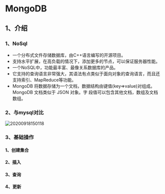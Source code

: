 <!--
 * @Author: your name
 * @Date: 2020-02-17 12:24:44
 * @LastEditTime: 2020-02-17 12:24:45
 * @LastEditors: your name
 * @Description: In User Settings Edit
 * @FilePath: \VueLearnc:\Users\11346\OneDrive\笔记\DataBase\MongoDB\Mongodb.md
 -->

# MongoDB

## 1、介绍

### 1、NoSql

+ 一个分布式文件存储数据库，由C++语言编写的开源项目。
+ 支持水平扩展，在高负载的情况下，添加更多的节点，可以保证服务器性能。
+ 一个NoSQL中，功能最丰富、最像关系数据库的产品。
+ 它支持的查询语言非常强大，其语法有点类似于面向对象的查询语言，而且还支持索引、MapReduce等功能。
+ MongoDB 将数据存储为一个文档，数据结构由键值(key=>value)对组成。MongoDB 文档类似于 JSON 对象。字
段值可以包含其他文档，数组及文档数组。


### 2、与mysql对比

![20200918150118](https://cdn.jsdelivr.net/gh/Eakamm/ImageBed/JavaLearn/20200918150118.png)

### 3、基础操作

#### 1、创建集合

#### 2、插入

#### 3、查询


#### 4、更新